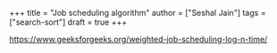 +++
title = "Job scheduling algorithm"
author = ["Seshal Jain"]
tags = ["search-sort"]
draft = true
+++

<https://www.geeksforgeeks.org/weighted-job-scheduling-log-n-time/>
